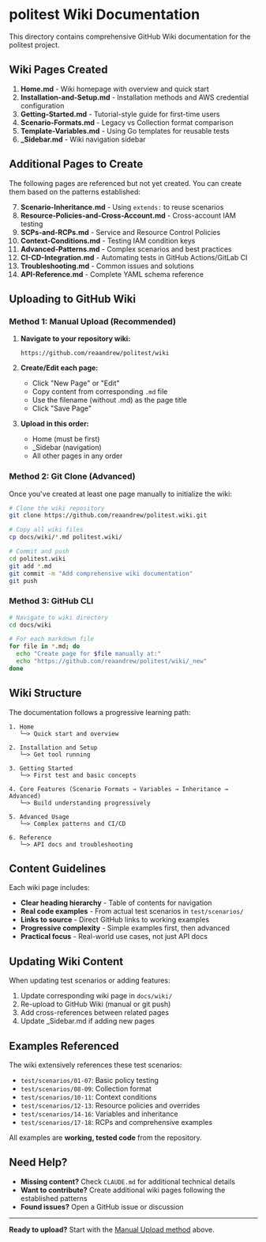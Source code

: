 # politest Wiki Documentation

This directory contains comprehensive GitHub Wiki documentation for the politest project.

## Wiki Pages Created

1. **Home.md** - Wiki homepage with overview and quick start
2. **Installation-and-Setup.md** - Installation methods and AWS credential configuration
3. **Getting-Started.md** - Tutorial-style guide for first-time users
4. **Scenario-Formats.md** - Legacy vs Collection format comparison
5. **Template-Variables.md** - Using Go templates for reusable tests
6. **_Sidebar.md** - Wiki navigation sidebar

## Additional Pages to Create

The following pages are referenced but not yet created. You can create them based on the patterns established:

7. **Scenario-Inheritance.md** - Using `extends:` to reuse scenarios
8. **Resource-Policies-and-Cross-Account.md** - Cross-account IAM testing
9. **SCPs-and-RCPs.md** - Service and Resource Control Policies
10. **Context-Conditions.md** - Testing IAM condition keys
11. **Advanced-Patterns.md** - Complex scenarios and best practices
12. **CI-CD-Integration.md** - Automating tests in GitHub Actions/GitLab CI
13. **Troubleshooting.md** - Common issues and solutions
14. **API-Reference.md** - Complete YAML schema reference

## Uploading to GitHub Wiki

### Method 1: Manual Upload (Recommended)

1. **Navigate to your repository wiki:**
   ```
   https://github.com/reaandrew/politest/wiki
   ```

2. **Create/Edit each page:**
   - Click "New Page" or "Edit"
   - Copy content from corresponding `.md` file
   - Use the filename (without .md) as the page title
   - Click "Save Page"

3. **Upload in this order:**
   - Home (must be first)
   - _Sidebar (navigation)
   - All other pages in any order

### Method 2: Git Clone (Advanced)

Once you've created at least one page manually to initialize the wiki:

```bash
# Clone the wiki repository
git clone https://github.com/reaandrew/politest.wiki.git

# Copy all wiki files
cp docs/wiki/*.md politest.wiki/

# Commit and push
cd politest.wiki
git add *.md
git commit -m "Add comprehensive wiki documentation"
git push
```

### Method 3: GitHub CLI

```bash
# Navigate to wiki directory
cd docs/wiki

# For each markdown file
for file in *.md; do
  echo "Create page for $file manually at:"
  echo "https://github.com/reaandrew/politest/wiki/_new"
done
```

## Wiki Structure

The documentation follows a progressive learning path:

```
1. Home
   └─> Quick start and overview

2. Installation and Setup
   └─> Get tool running

3. Getting Started
   └─> First test and basic concepts

4. Core Features (Scenario Formats → Variables → Inheritance → Advanced)
   └─> Build understanding progressively

5. Advanced Usage
   └─> Complex patterns and CI/CD

6. Reference
   └─> API docs and troubleshooting
```

## Content Guidelines

Each wiki page includes:

- **Clear heading hierarchy** - Table of contents for navigation
- **Real code examples** - From actual test scenarios in `test/scenarios/`
- **Links to source** - Direct GitHub links to working examples
- **Progressive complexity** - Simple examples first, then advanced
- **Practical focus** - Real-world use cases, not just API docs

## Updating Wiki Content

When updating test scenarios or adding features:

1. Update corresponding wiki page in `docs/wiki/`
2. Re-upload to GitHub Wiki (manual or git push)
3. Add cross-references between related pages
4. Update _Sidebar.md if adding new pages

## Examples Referenced

The wiki extensively references these test scenarios:

- `test/scenarios/01-07`: Basic policy testing
- `test/scenarios/08-09`: Collection format
- `test/scenarios/10-11`: Context conditions
- `test/scenarios/12-13`: Resource policies and overrides
- `test/scenarios/14-16`: Variables and inheritance
- `test/scenarios/17-18`: RCPs and comprehensive examples

All examples are **working, tested code** from the repository.

## Need Help?

- **Missing content?** Check `CLAUDE.md` for additional technical details
- **Want to contribute?** Create additional wiki pages following the established patterns
- **Found issues?** Open a GitHub issue or discussion

---

**Ready to upload?** Start with the [Manual Upload method](#method-1-manual-upload-recommended) above.
